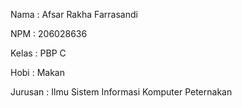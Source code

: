 Nama    : Afsar Rakha Farrasandi 

NPM     : 206028636

Kelas   : PBP C

Hobi    : Makan

Jurusan : Ilmu Sistem Informasi Komputer Peternakan